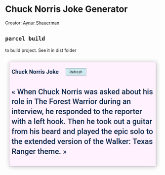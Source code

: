 # Chuck Norris Joke Generator

Creator: [Aynur Shauerman](https://github.com/aykuli)

##  `parcel build `
to build project. See it in dist folder

![screenshot](./screenshot.jpg)
